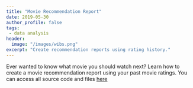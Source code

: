 ```yaml
---
title: "Movie Recommendation Report"
date: 2019-05-30
author_profile: false
tags: 
 - data analysis
header:
  image: "/images/wibs.png"
excerpt: "Create recommendation reports using rating history."
---
```


Ever wanted to know what movie you should watch next? Learn how to create a movie recommendation report using your past movie ratings. You can access all source code and files [here](https://github.com/jckett/Movie-Recommendation)
